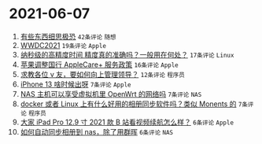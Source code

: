 # 2021-06-07

1. [有些东西细思极恐](https://www.v2ex.com/t/781794) `42条评论` `随想`
1. [WWDC2021](https://www.v2ex.com/t/781790) `19条评论` `Apple`
1. [纳秒级的高精度时间 精度真的准确吗？一般用在何处？](https://www.v2ex.com/t/781779) `17条评论` `Linux`
1. [苹果调整国行 AppleCare+ 服务政策](https://www.v2ex.com/t/781791) `16条评论` `Apple`
1. [求教各位 v 友，要如何向上管理领导？](https://www.v2ex.com/t/781782) `12条评论` `程序员`
1. [iPhone 13 啥时候出呀](https://www.v2ex.com/t/781786) `7条评论` `Apple`
1. [NAS 主机可以享受虚拟机里 OpenWrt 的网络吗](https://www.v2ex.com/t/781785) `7条评论` `NAS`
1. [docker 或者 Linux 上有什么好用的相册同步软件吗？类似 Monents 的](https://www.v2ex.com/t/781777) `7条评论` `程序员`
1. [大家 iPad Pro 12.9 寸 2021 款 B 站看视频续航怎么样？](https://www.v2ex.com/t/781796) `6条评论` `Apple`
1. [如何自动同步相册到 nas，除了用群晖](https://www.v2ex.com/t/781780) `6条评论` `NAS`
